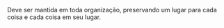 Deve ser mantida em toda organização, preservando um lugar para cada coisa e cada coisa em seu lugar.